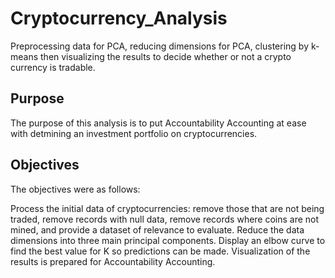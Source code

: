 # Cryptocurrency_Analysis

Preprocessing data for PCA, reducing dimensions for PCA, clustering by k-means then visualizing the results to decide whether or not a crypto currency is tradable.

## Purpose

The purpose of this analysis is to put Accountability Accounting at ease with detmining an investment portfolio on cryptocurrencies.

## Objectives

The objectives were as follows:

Process the initial data of cryptocurrencies: remove those that are not being traded, remove records with null data, remove records where coins are not mined, and provide a dataset of relevance to evaluate.
Reduce the data dimensions into three main principal components.
Display an elbow curve to find the best value for K so predictions can be made.
Visualization of the results is prepared for Accountability Accounting.
